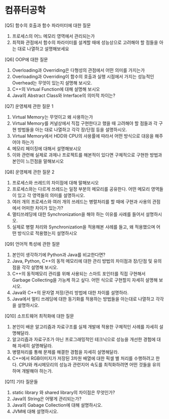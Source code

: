 # 컴퓨터공학

[Q5] 함수의 호출과 함수 파라미터에 대한 질문

1. 프로세스의 어느 메모리 영역에서 관리되는가
2. 최적화 관점에서 함수의 파라미터를 설계할 때에 성능상으로 고려해야 할 점들을 아는 대로 나열하고 설명해보세요



[Q6] OOP에 대한 질문

1. Overloading과 Overriding은 다형성의 관점에서 어떤 의미를 가지는가
2. Overloading과 Overriding이 함수의 호출과 실행 시점에서 가지는 성능적인 Overhead는 무엇이 있는지 설명해 보시오.
3. C++의 Virtual Function에 대해 설명해 보시오
4. Java의 Abstract Class와 Interface의 의미적 차이는?



[Q7] 운영체제 관한 질문 1

1. Virtual Memory는 무엇이고 왜 사용하는가
2. Virtual Memory를 커널상에서 직접 구현한다고 했을 때 고려해야 할 점들과 각 구현 방법들을 아는 대로 나열하고 각각 장/단점 등을 설명하시오.
3. Virtual Memory에서 HDD와 CPU의 사용률에 따라서 어떤 방식으로 대응을 해주어야 하는가
4. 메모리 페이징에 대해서 설명해보시오
5. 이와 관련해 실제로 과제나 프로젝트를 해본적이 있다면 구체적으로 구현한 방법과 본인이 느낀점을 말해보시오



[Q8] 운영체제 관한 질문 2

1. 프로세스와 쓰레드의 차이점에 대해 말해보시오
2. 프로세스와는 다르게 쓰레드는 일정 부분의 메모리를 공유한다. 어떤 메모리 영역들이 있고 각 영역들의 의미를 설명하시오.
3. 여러 개의 프로세스와 여러 개의 쓰레드는 병렬처리를 할 때에 구현과 사용의 관점에서 어떠한 차이가 있는가?
4. 멀티쓰레딩에 대한 Synchronization을 해야 하는 이유를 사례를 들어서 설명하시오.
5. 실제로 병렬 처리와 Synchronization을 적용해본 사례를 들고, 왜 적용했으며 어떤 방식으로 적용했는지 설명하시오



[Q9] 언어적 특성에 관한 질문

1. 본인이 생각하기에 Python과 Java를 비교한다면?
2. Java, Python, C++의 동적 메모리에 대한 관리 방법의 차이점과 장/단점 및 유의점을 각각 설명해 보시오.
3. C++의 동적메모리 관리를 위해 사용되는 스마트 포인터를 직접 구현해서 Garbage Collecting을 가능케 하고 싶다. 어떤 식으로 구현할지 자세히 설명해 보시오.
4. Java와 C++의 문자열 저장/관리 방법에 대한 차이를 설명하라.
5. Java에서 멀티 쓰레딩에 대한 동기화를 적용하는 방법들을 아는대로 나열하고 각각을 설명하시오.



[Q10] 소프트웨어 최적화에 대한 질문

1. 본인이 배운 알고리즘과 자료구조를 실제 개발에 적용한 구체적인 사례를 자세히 설명해달라.
2. 알고리즘과 자료구조가 아닌 프로그래밍적인 테크닉으로 성능을 개선한 경험에 대해 자세히 설명해달라.
3. 병렬처리를 통해 문제를 해결한 경험을 자세히 설명해달라.
4. C++에서 RGB이미지가 저장된 3차원 배열에 대한 픽셀 별 처리를 수행하려고 한다. CPU와 캐시메모리의 성능과 관련지어 속도를 최적화하려면 어떤 것들을 유의하며 개발해야 하는가.



[Q11] 기타 질문들

1. static library 와 shared library의 차이점은 무엇인가?
2. Java의 String은 어떻게 관리되는가?
3. Java의 Gabage Collection에 대해 설명하시오.
4. JVM에 대해 설명하시오.